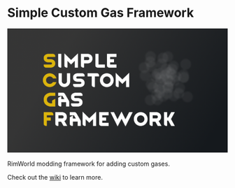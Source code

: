 # Simple Custom Gas Framework

![image](./About/preview.png)

RimWorld modding framework for adding custom gases.

Check out the [wiki](https://github.com/NachoToast/SimpleCustomGasFramework/wiki) to learn more.

